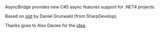AsyncBridge provides new C#5 async features support for .NET4 projects.

Based on [gist](https://gist.github.com/1961087) by Daniel Grunwald (from SharpDevelop).

Thanks goes to Alex Davies for the [idea](http://www.simple-talk.com/community/blogs/alex/archive/2012/04/08/107197.aspx).
